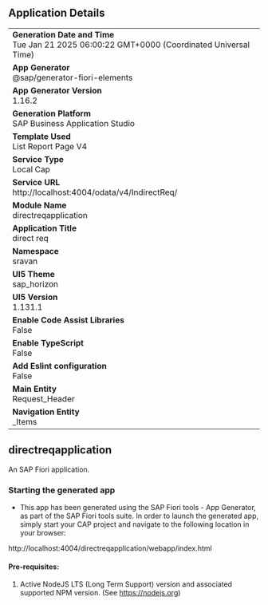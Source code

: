 ## Application Details
|               |
| ------------- |
|**Generation Date and Time**<br>Tue Jan 21 2025 06:00:22 GMT+0000 (Coordinated Universal Time)|
|**App Generator**<br>@sap/generator-fiori-elements|
|**App Generator Version**<br>1.16.2|
|**Generation Platform**<br>SAP Business Application Studio|
|**Template Used**<br>List Report Page V4|
|**Service Type**<br>Local Cap|
|**Service URL**<br>http://localhost:4004/odata/v4/IndirectReq/|
|**Module Name**<br>directreqapplication|
|**Application Title**<br>direct req|
|**Namespace**<br>sravan|
|**UI5 Theme**<br>sap_horizon|
|**UI5 Version**<br>1.131.1|
|**Enable Code Assist Libraries**<br>False|
|**Enable TypeScript**<br>False|
|**Add Eslint configuration**<br>False|
|**Main Entity**<br>Request_Header|
|**Navigation Entity**<br>_Items|

## directreqapplication

An SAP Fiori application.

### Starting the generated app

-   This app has been generated using the SAP Fiori tools - App Generator, as part of the SAP Fiori tools suite.  In order to launch the generated app, simply start your CAP project and navigate to the following location in your browser:

http://localhost:4004/directreqapplication/webapp/index.html

#### Pre-requisites:

1. Active NodeJS LTS (Long Term Support) version and associated supported NPM version.  (See https://nodejs.org)


